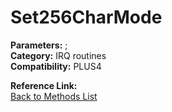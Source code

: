 # Set256CharMode

**Parameters:** ;  
**Category:** IRQ routines  
**Compatibility:** PLUS4  

**Reference Link:**  
[Back to Methods List](../../SUMMARY.md)
